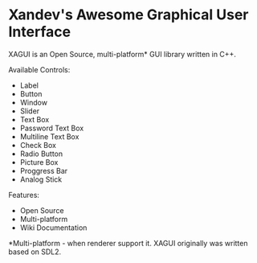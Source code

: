 Xandev's Awesome Graphical User Interface
====

XAGUI is an Open Source, multi-platform* GUI library written in C++.

Available Controls:
- Label
- Button
- Window
- Slider
- Text Box
- Password Text Box
- Multiline Text Box
- Check Box
- Radio Button
- Picture Box
- Proggress Bar
- Analog Stick

Features:
- Open Source
- Multi-platform
- Wiki Documentation

*Multi-platform - when renderer support it. XAGUI originally was written based on SDL2.